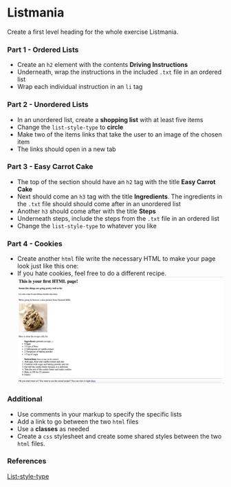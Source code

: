 # Listmania

Create a first level heading for the whole exercise Listmania.

### Part 1 - Ordered Lists

- Create an `h2` element with the contents **Driving Instructions**
- Underneath, wrap the instructions in the included `.txt` file in an ordered list
- Wrap each individual instruction in an `li` tag

### Part 2 - Unordered Lists

- In an unordered list, create a **shopping list** with at least five items
- Change the `list-style-type` to **circle**
- Make two of the items links that take the user to an image of the chosen item
- The links should open in a new tab

### Part 3 - Easy Carrot Cake

- The top of the section should have an `h2` tag with the title **Easy Carrot Cake**
- Next should come an `h3` tag with the title **Ingredients**. The ingredients in the `.txt` file should should come after in an unordered list
- Another `h3` should come after with the title **Steps**
- Underneath steps, include the steps from the `.txt` file in an ordered list
- Change the `list-style-type` to whatever you like

### Part 4 - Cookies

- Create another `html` file write the necessary HTML to make your page look just like this one:
- If you hate cookies, feel free to do a different recipe.
![cookies](cookies.png)

### Additional

- Use comments in your markup to specify the specific lists
- Add a link to go between the two `html` files
- Use a **classes** as needed
- Create a `css` stylesheet and create some shared styles between the two `html` files. 


### References

[List-style-type](https://developer.mozilla.org/en-US/docs/Web/CSS/list-style-type)
